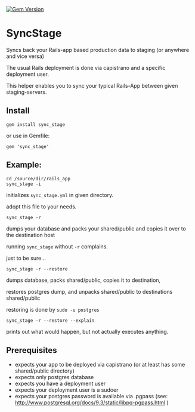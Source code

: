 [![Gem Version](https://badge.fury.io/rb/sync_stage.svg)](http://badge.fury.io/rb/SyncStage)

# SyncStage
Syncs back your Rails-app based production data to staging (or anywhere and vice versa)


The usual Rails deployment is done via capistrano and a specific deployment user.

This helper enables you to sync your typical Rails-App between given staging-servers.


## Install

`gem install sync_stage`

or use in Gemfile: 

`gem 'sync_stage'`

## Example:

```
cd /source/dir/rails_app
sync_stage -i
```
initializes `sync_stage.yml` in given directory.

adopt this file to your needs.


```
sync_stage -r 
```
dumps your database and packs your shared/public and copies it over to the destination host

running `sync_stage` without `-r` complains. 

just to be sure...


```
sync_stage -r --restore
```

dumps database, packs shared/public, copies it to destination, 

restores postgres dump, and unpacks shared/public to destinations shared/public

restoring is done by `sudo -u postgres`

```
sync_stage -r --restore --explain
```

prints out what would happen, but not actually executes anything.


## Prerequisites

* expects your app to be deployed via capistrano (or at least has some shared/public directory)
* expects only postgres database
* expects you have a deployment user
* expects your deployment user is a sudoer
* expects your postgres password is available via .pgpass (see:  http://www.postgresql.org/docs/9.3/static/libpq-pgpass.html )


